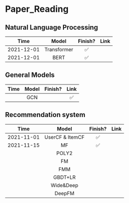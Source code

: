 # Paper_Reading

## Natural Language Processing
|Time|Model|Finish?|Link|
|:-:|:-:|:-:|:-:|
|2021-12-01|Transformer|✅||
|2021-12-01|BERT|✅||

## General Models
|Time|Model|Finish?|Link|
|:-:|:-:|:-:|:-:|
||GCN|| ✅ |

## Recommendation system
|Time|Model|Finish?|Link|
|:-:|:-:|:-:|:-:|
|2021-11-01|UserCF & ItemCF | ✅ ||
|2021-11-15|MF| ✅ ||
||POLY2|||
||FM|||
||FMM|||
||GBDT+LR|||
||Wide&Deep|||
||DeepFM|||
